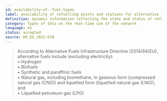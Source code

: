 ```yaml
---
id: availability-of--fuel-types
label: availability of refuelling points and stations for alternative fuel types
definition: dynamic information reflecting the state and status of refuelling points and stations corresponding to alternative fuels.
category: Types of data on the real-time use of the network
language: en
status: accepted
source: DR_EU_2022-670
---
```


>According to Alternative Fuels Infrastructure Directive (2014/94/EU), alternative fuels include (excluding electricity):\
•	Hydrogen\
•	Biofuels\
• Synthetic and paraffinic fuels\
• Natural gas, including biomethane, in gaseous form (compressed natural gas (CNG)) and liquefied form (liquefied natural gas (LNG)), and\
• Liquefied petroleum gas (LPG)

